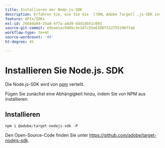 ```yaml
---
title: Installieren der Node.js-SDK
description: Erfahren Sie, wie Sie die  [!DNL Adobe Target] .js-SDK installieren.
feature: APIs/SDKs
exl-id: 29d4da84-25a0-4f7a-a6d9-ddd1db51c093
source-git-commit: e5bae1ac9485c3e1d7c55e6386f332755196ffab
workflow-type: tm+mt
source-wordcount: '45'
ht-degree: 4%

---
```


# Installieren Sie Node.js. SDK

Die Node.js-SDK wird von [npm](https://www.npmjs.com/package/@adobe/target-nodejs-sdk) verteilt.

Fügen Sie zunächst eine Abhängigkeit hinzu, indem Sie von NPM aus installieren:

## Installieren

```js {line-numbers="true"}
npm i @adobe/target-nodejs-sdk -P
```

Den Open-Source-Code finden Sie unter <https://github.com/adobe/target-nodejs-sdk>.
